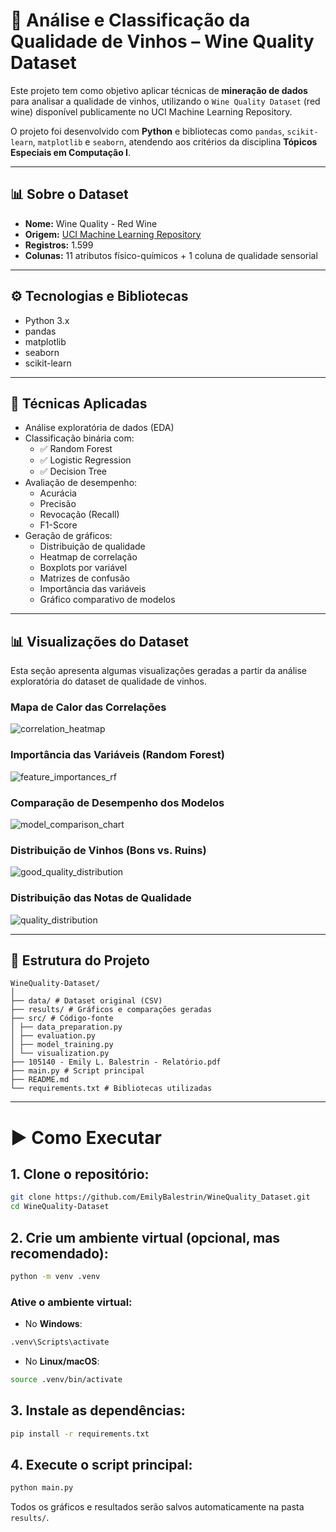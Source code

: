 # 🍷 Análise e Classificação da Qualidade de Vinhos – Wine Quality Dataset

Este projeto tem como objetivo aplicar técnicas de **mineração de dados** para analisar a qualidade de vinhos, utilizando o `Wine Quality Dataset` (red wine) disponível publicamente no UCI Machine Learning Repository.

O projeto foi desenvolvido com **Python** e bibliotecas como `pandas`, `scikit-learn`, `matplotlib` e `seaborn`, atendendo aos critérios da disciplina **Tópicos Especiais em Computação I**.

---

## 📊 Sobre o Dataset

- **Nome:** Wine Quality - Red Wine
- **Origem:** [UCI Machine Learning Repository](https://archive.ics.uci.edu/ml/datasets/wine+quality)
- **Registros:** 1.599
- **Colunas:** 11 atributos físico-químicos + 1 coluna de qualidade sensorial

---

## ⚙️ Tecnologias e Bibliotecas

- Python 3.x
- pandas
- matplotlib
- seaborn
- scikit-learn

---

## 🧪 Técnicas Aplicadas

- Análise exploratória de dados (EDA)
- Classificação binária com:
  - ✅ Random Forest
  - ✅ Logistic Regression
  - ✅ Decision Tree
- Avaliação de desempenho:
  - Acurácia
  - Precisão
  - Revocação (Recall)
  - F1-Score
- Geração de gráficos:
  - Distribuição de qualidade
  - Heatmap de correlação
  - Boxplots por variável
  - Matrizes de confusão
  - Importância das variáveis
  - Gráfico comparativo de modelos

---

## 📊 Visualizações do Dataset
Esta seção apresenta algumas visualizações geradas a partir da análise exploratória do dataset de qualidade de vinhos.

### Mapa de Calor das Correlações
![correlation_heatmap](https://github.com/user-attachments/assets/a9abab1e-0a1b-4c2b-92d4-4e579aaf1518)

### Importância das Variáveis (Random Forest)
![feature_importances_rf](https://github.com/user-attachments/assets/1fb8e220-5632-4087-bac6-b19fda72302b)

### Comparação de Desempenho dos Modelos
![model_comparison_chart](https://github.com/user-attachments/assets/46db1168-559e-4742-ae80-35f3febb26cd)

### Distribuição de Vinhos (Bons vs. Ruins)
![good_quality_distribution](https://github.com/user-attachments/assets/c82685f6-b286-4ea4-938d-7e7aca449f3b)

### Distribuição das Notas de Qualidade
![quality_distribution](https://github.com/user-attachments/assets/588e2b3c-47cc-4163-96b3-f837d7a17223)

---

## 📁 Estrutura do Projeto

```
WineQuality-Dataset/
│
├── data/ # Dataset original (CSV)
├── results/ # Gráficos e comparações geradas
├── src/ # Código-fonte
│ ├── data_preparation.py
│ ├── evaluation.py
│ ├── model_training.py
│ └── visualization.py
├── 105140 - Emily L. Balestrin - Relatório.pdf
├── main.py # Script principal
├── README.md
└── requirements.txt # Bibliotecas utilizadas
```
---

# ▶️ Como Executar

## 1. **Clone o repositório:**

```bash
git clone https://github.com/EmilyBalestrin/WineQuality_Dataset.git
cd WineQuality-Dataset
```

## 2. **Crie um ambiente virtual (opcional, mas recomendado):**

```bash
python -m venv .venv
```

### Ative o ambiente virtual:

* No **Windows**:

```bash
.venv\Scripts\activate
```

* No **Linux/macOS**:

```bash
source .venv/bin/activate
```

## 3. **Instale as dependências:**

```bash
pip install -r requirements.txt
```

## 4. **Execute o script principal:**

```bash
python main.py
```

Todos os gráficos e resultados serão salvos automaticamente na pasta `results/`.
